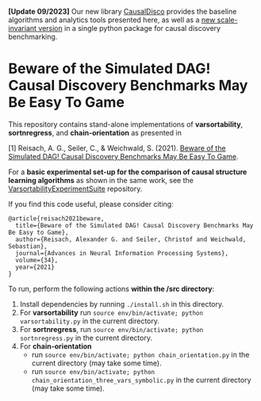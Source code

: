**[Update 09/2023]** Our new library [CausalDisco](https://causaldisco.github.io/CausalDisco/) provides the baseline algorithms and analytics tools presented here, as well as a [new scale-invariant version](https://arxiv.org/abs/2303.18211) in a single python package for causal discovery benchmarking.

# Beware of the Simulated DAG! Causal Discovery Benchmarks May Be Easy To Game

This repository contains stand-alone implementations of **varsortability**, **sortnregress**, and **chain-orientation** as presented in 

[1] Reisach, A. G., Seiler, C., & Weichwald, S. (2021). [Beware of the Simulated DAG! Causal Discovery Benchmarks May Be Easy To Game](https://proceedings.neurips.cc/paper/2021/file/e987eff4a7c7b7e580d659feb6f60c1a-Paper.pdf).

For a **basic experimental set-up for the comparison of causal structure learning algorithms** as shown in the same work, see the [VarsortabilityExperimentSuite](https://github.com/Scriddie/VarsortabilityExperimentSuite) repository.

If you find this code useful, please consider citing:
```
@article{reisach2021beware,
  title={Beware of the Simulated DAG! Causal Discovery Benchmarks May Be Easy to Game},
  author={Reisach, Alexander G. and Seiler, Christof and Weichwald, Sebastian},
  journal={Advances in Neural Information Processing Systems},
  volume={34},
  year={2021}
}
```

To run, perform the following actions **within the /src directory**:

1. Install dependencies by running `./install.sh` in this directory.
2. For **varsortability** run `source env/bin/activate; python varsortability.py` in the current directory.
2. For **sortnregress**, run `source env/bin/activate; python sortnregress.py` in the current directory.
2. For **chain-orientation**
    - run `source env/bin/activate; python chain_orientation.py` in the current directory (may take some time).
    - run `source env/bin/activate; python chain_orientation_three_vars_symbolic.py` in the current directory (may take some time).

